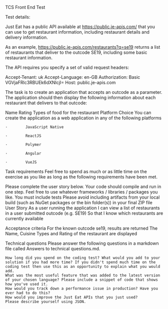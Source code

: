 TCS Front End Test

Test details:

Just Eat has a public API available at https://public.je-apis.com/ that you can use to get restaurant information, including restaurant details and delivery information.

As an example, https://public.je-apis.com/restaurants?q=se19 returns a list of restaurants that deliver to the outcode SE19, including some basic restaurant information.

The API requires you specify a set of valid request headers:

Accept-Tenant: uk
Accept-Language: en-GB
Authorization: Basic VGVjaFRlc3RBUEk6dXNlcjI=
Host: public.je-apis.com
 

The task is to create an application that accepts an outcode as a parameter. The application should then display the following information about each restaurant that delivers to that outcode:

Name
Rating
Types of food for the restaurant
Platform Choice
You can create the application as a web application in any of the following platforms

    ·        JavaScript Native

    ·        ReactJS

    ·        Polymer

    ·        Angular

    ·        VueJS

 

Task requirements
Feel free to spend as much or as little time on the exercise as you like as long as the following requirements have been met.

Please complete the user story below.
Your code should compile and run in one step.
Feel free to use whatever frameworks / libraries / packages you like.
You must include tests
Please avoid including artifacts from your local build (such as NuGet packages or the bin folder(s)) in your final ZIP file
User Story
As a user running the application
I can view a list of restaurants in a user submitted outcode (e.g. SE19)
So that I know which restaurants are currently available

Acceptance criteria
For the known outcode se19, results are returned
The Name, Cuisine Types and Rating of the restaurant are displayed

Technical questions
Please answer the following questions in a markdown file called Answers to technical questions.md.

    How long did you spend on the coding test? What would you add to your solution if you had more time? If you didn't spend much time on the coding test then use this as an opportunity to explain what you would add.
    What was the most useful feature that was added to the latest version of your chosen language? Please include a snippet of code that shows how you've used it.
    How would you track down a performance issue in production? Have you ever had to do this?
    How would you improve the Just Eat APIs that you just used?
    Please describe yourself using JSON.
 